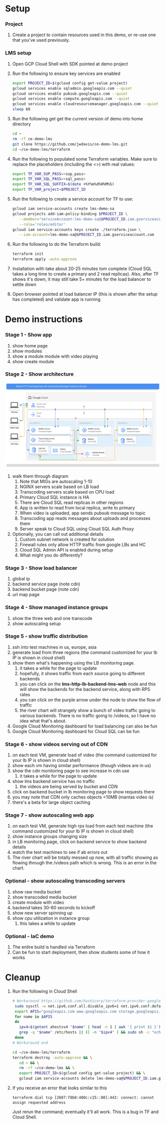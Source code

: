 # Setup

### Project
1. Create a project to contain resources used in this demo, or re-use one
   that you've used previously.

### LMS setup
1. Open GCP Cloud Shell with SDK pointed at demo project
1. Run the following to ensure key services are enabled

   ```bash
   export PROJECT_ID=$(gcloud config get-value project)
   gcloud services enable sqladmin.googleapis.com --quiet
   gcloud services enable pubsub.googleapis.com --quiet
   gcloud services enable compute.googleapis.com --quiet
   gcloud services enable cloudresourcemanager.googleapis.com --quiet
   sleep 60
   ```
1. Run the following get get the current version of demo into home directory

   ```bash
   cd ~
   rm -rf ce-demo-lms
   git clone https://github.com/jwdavis/ce-demo-lms.git
   cd ~/ce-demo-lms/terraform
   ```

1. Run the following to populated some Terraform variables. Make sure to replace
   the placeholders (including the <>) with real values:

   ```bash
   export TF_VAR_SUP_PASS=<sup_pass>
   export TF_VAR_SQL_PASS=<sql_pass>
   export TF_VAR_SQL_SUFFIX=$(date +%Y%m%d%H%M%S)
   export TF_VAR_project=$PROJECT_ID
   ```

1. Run the following to create a service account for TF to use:

   ```bash
   gcloud iam service-accounts create lms-demo-sa
   gcloud projects add-iam-policy-binding $PROJECT_ID \
      --member="serviceAccount:lms-demo-sa@$PROJECT_ID.iam.gserviceaccount.com" \
      --role='roles/editor'
   gcloud iam service-accounts keys create ./terraform.json \
      --iam-account=lms-demo-sa@$PROJECT_ID.iam.gserviceaccount.com
   ```

1. Run the following to do the Terraform build:
   
   ```bash
   terraform init
   terraform apply -auto-approve
   ```

2. Installation with take about 20-25 minutes tom complete (Cloud SQL takes a
   long time to create a primary and 2 read replicas). Also, after TF shows
   it's down, it may still take 5+ minutes for the load balancer to settle down
3. Open browser pointed at load balancer IP (this is shown after the setup has
   completed) and validate app is running

# Demo instructions

### Stage 1 - Show app
1. show home page
1. show modules
1. show a module module with video playing
2. show create module

### Stage 2 - Show architecture
![Architecture diagram](./arch.png)
1. walk them through diagram
   1. Note that MIGs are autoscaling 1-10
   2. NGINX servers scale based on LB load
   3. Transcoding servers scale based on CPU load
   4. Primary Cloud SQL instance is HA
   5. There are Cloud SQL read replicas in other regions
   6. App is written to read from local replica, write to primary
   7. When video is uploaded, app sends pubsub message to topic
   8. Transcoding app reads messages about uploads and processes them
   9. Server speak to Cloud SQL using Cloud SQL Auth Proxy
2. Optionally, you can call out additional details
   1. Custom subnet network is created for solution
   2. Firewall rules only allow HTTP traffic from google LBs and HC
   3. Cloud SQL Admin API is enabled during setup
   4. What might you do differently?

### Stage 3 - Show load balancer
1. global ip
1. backend service page (note cdn)
1. backend bucket page (note cdn)
1. url map page

### Stage 4 - Show managed instance groups
1. show the three web and one transcode
1. show autoscaling setup

### Stage 5 - show traffic distribution
1. ssh into test machines in us, europe, asia
2. generate load from three regions (the command customized for your lb IP is
   shown in cloud shell)
3. show them what's happening using the LB monitoring page.
   1. it takes a while for the page to update
   2. hopefully, it shows traffic from each source going to different backends
   3. you can click on the **lms-http-lb-backend-lms-web** node and this will
   show the backends for the backend service, along with RPS rates
   4. you can click on the purple arrow under the node to show the flow
      of traffic
   5. the river chart will strangely show a bunch of video traffic going to
      various backends. There is no traffic going to /videos, so I have no
      idea what that's about.
4. Google Cloud Monitoring dashboard for load balancing can also be fun
5. Google Cloud Monitoring dashboard for Cloud SQL can be fun

### Stage 6 - show videos serving out of CDN
1. on each test VM, generate load of video (the command customized for your lb
   IP is shown in cloud shell)
2. show each vm having similar performance (though videos are in us)
4. show the cdn monitoring page to see increase in cdn use
   1. it takes a while for the page to update
5. show lms backend service has no traffic
   1. the videos are being served by bucket and CDN
6. click on backend bucket in lb monitoring page to show requests there
8. you may note that CDN only caches objects <10MB (mantas video is)
9.  there's a beta for large object caching

### Stage 7 - show autoscaling web app
1. on each test VM, generate high rps load from each test machine
   (the command customized for your lb IP is shown in cloud shell)
2. show instance groups changing size
3. in LB monitoring page, click on backend service to show backend details
4. watch the test machines to see if ab errors out
5. The river chart will be totally messed up now, with all traffic showing
   as flowing through the /videos path which is wrong. This is an error
   in the chart.

### Optional - show autoscaling transcoding servers
1. show raw media bucket
1. show transcoded media bucket
1. create module with video
1. backend takes 30-60 seconds to kickoff
1. show new server spinning up
1. show cpu utilization in instance group
   1. this takes a while to update

### Optional - IaC demo
1. The entire build is handled via Terraform
1. Can be fun to start deployment, then show students some of how it works

# Cleanup

1. Run the following in Cloud Shell

   ```bash
   # Workaround https://github.com/hashicorp/terraform-provider-google/issues/6782
    sudo sysctl -w net.ipv6.conf.all.disable_ipv6=1 net.ipv6.conf.default.disable_ipv6=1 net.ipv6.conf.lo.disable_ipv6=1 > /dev/null
    export APIS="googleapis.com www.googleapis.com storage.googleapis.com iam.googleapis.com cloudresourcemanager.googleapis.com sqladmin.googleapis.com pubsub.googleapis.com compute.googleapis.com"
    for name in $APIS
    do
      ipv4=$(getent ahostsv4 "$name" | head -n 1 | awk '{ print $1 }')
      grep -q "$name" /etc/hosts || ([ -n "$ipv4" ] && sudo sh -c "echo '$ipv4 $name' >> /etc/hosts")
    done
   # Workaround end
   ```

   ```bash
   cd ~/ce-demo-lms/terraform 
   terraform destroy -auto-approve && \
      cd ~ && \
      rm -rf ~/ce-demo-lms && \
      export PROJECT_ID=$(gcloud config get-value project) && \
      gcloud iam service-accounts delete lms-demo-sa@$PROJECT_ID.iam.gserviceaccount.com --quiet
   ```

2. If you receive an error that looks similar to this

   ```
   terraform dial tcp [2607:f8b0:400c:c15::80]:443: connect: cannot assign requested address
   ```

   Just rerun the command; eventually it'll all work. This is a bug in TF and Cloud Shell.